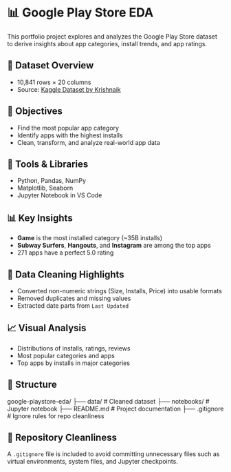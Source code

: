 # 📊 Google Play Store EDA

This portfolio project explores and analyzes the Google Play Store dataset to derive insights about app categories, install trends, and app ratings.

## 📁 Dataset Overview

- 10,841 rows × 20 columns
- Source: [Kaggle Dataset by Krishnaik](https://github.com/krishnaik06/playstore-Dataset)

## 📌 Objectives

- Find the most popular app category
- Identify apps with the highest installs
- Clean, transform, and analyze real-world app data

## 🧰 Tools & Libraries

- Python, Pandas, NumPy
- Matplotlib, Seaborn
- Jupyter Notebook in VS Code

## 📊 Key Insights

- **Game** is the most installed category (~35B installs)
- **Subway Surfers**, **Hangouts**, and **Instagram** are among the top apps
- 271 apps have a perfect 5.0 rating

## 🧼 Data Cleaning Highlights

- Converted non-numeric strings (Size, Installs, Price) into usable formats
- Removed duplicates and missing values
- Extracted date parts from `Last Updated`

## 📈 Visual Analysis

- Distributions of installs, ratings, reviews
- Most popular categories and apps
- Top apps by installs in major categories

## 📂 Structure

google-playstore-eda/
├── data/ # Cleaned dataset
├── notebooks/ # Jupyter notebook
├── README.md # Project documentation
├── .gitignore # Ignore rules for repo cleanliness

## 🧹 Repository Cleanliness

A `.gitignore` file is included to avoid committing unnecessary files such as virtual environments, system files, and Jupyter checkpoints.


